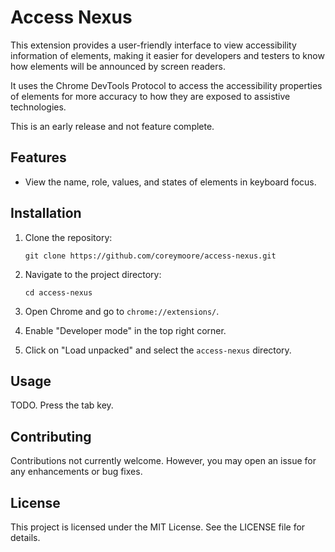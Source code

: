 # Access Nexus

This extension provides a user-friendly interface to view accessibility information of elements, making it easier for developers and testers to know how elements will be announced by screen readers.

It uses the Chrome DevTools Protocol to access the accessibility properties of elements for more accuracy to how they are exposed to assistive technologies.

This is an early release and not feature complete.

## Features

- View the name, role, values, and states of elements in keyboard focus.

## Installation

1. Clone the repository:

   ```
   git clone https://github.com/coreymoore/access-nexus.git
   ```

2. Navigate to the project directory:

   ```
   cd access-nexus
   ```

3. Open Chrome and go to `chrome://extensions/`.

4. Enable "Developer mode" in the top right corner.

5. Click on "Load unpacked" and select the `access-nexus` directory.

## Usage

TODO. Press the tab key.

## Contributing

Contributions not currently welcome. However, you may open an issue for any enhancements or bug fixes.

## License

This project is licensed under the MIT License. See the LICENSE file for details.
